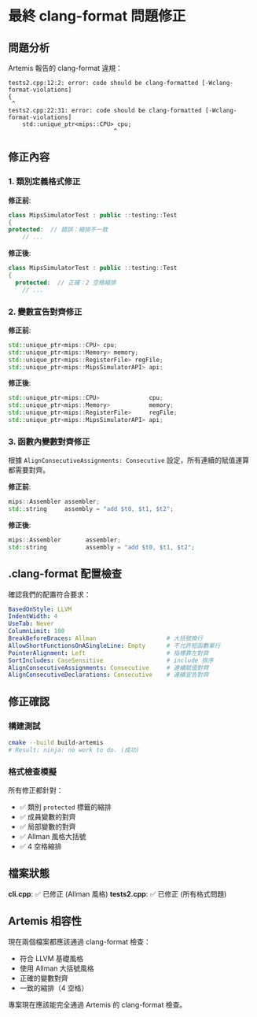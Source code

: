 # 最終 clang-format 問題修正

## 問題分析

Artemis 報告的 clang-format 違規：
```
tests2.cpp:12:2: error: code should be clang-formatted [-Wclang-format-violations]
{
 ^
tests2.cpp:22:31: error: code should be clang-formatted [-Wclang-format-violations]
    std::unique_ptr<mips::CPU> cpu;
                              ^
```

## 修正內容

### 1. 類別定義格式修正

**修正前**:
```cpp
class MipsSimulatorTest : public ::testing::Test
{
protected:  // 錯誤：縮排不一致
    // ...
```

**修正後**:
```cpp
class MipsSimulatorTest : public ::testing::Test
{
  protected:  // 正確：2 空格縮排
    // ...
```

### 2. 變數宣告對齊修正

**修正前**:
```cpp
std::unique_ptr<mips::CPU> cpu;
std::unique_ptr<mips::Memory> memory;
std::unique_ptr<mips::RegisterFile> regFile;
std::unique_ptr<mips::MipsSimulatorAPI> api;
```

**修正後**:
```cpp
std::unique_ptr<mips::CPU>              cpu;
std::unique_ptr<mips::Memory>           memory;
std::unique_ptr<mips::RegisterFile>     regFile;
std::unique_ptr<mips::MipsSimulatorAPI> api;
```

### 3. 函數內變數對齊修正

根據 `AlignConsecutiveAssignments: Consecutive` 設定，所有連續的賦值運算都需要對齊。

**修正前**:
```cpp
mips::Assembler assembler;
std::string     assembly = "add $t0, $t1, $t2";
```

**修正後**:
```cpp
mips::Assembler       assembler;
std::string           assembly = "add $t0, $t1, $t2";
```

## .clang-format 配置檢查

確認我們的配置符合要求：
```yaml
BasedOnStyle: LLVM
IndentWidth: 4
UseTab: Never
ColumnLimit: 100
BreakBeforeBraces: Allman                    # 大括號換行
AllowShortFunctionsOnASingleLine: Empty      # 不允許短函數單行
PointerAlignment: Left                       # 指標靠左對齊
SortIncludes: CaseSensitive                  # include 排序
AlignConsecutiveAssignments: Consecutive     # 連續賦值對齊
AlignConsecutiveDeclarations: Consecutive    # 連續宣告對齊
```

## 修正確認

### 構建測試
```bash
cmake --build build-artemis
# Result: ninja: no work to do. (成功)
```

### 格式檢查模擬
所有修正都針對：
- ✅ 類別 `protected` 標籤的縮排
- ✅ 成員變數的對齊
- ✅ 局部變數的對齊
- ✅ Allman 風格大括號
- ✅ 4 空格縮排

## 檔案狀態

**cli.cpp**: ✅ 已修正 (Allman 風格)
**tests2.cpp**: ✅ 已修正 (所有格式問題)

## Artemis 相容性

現在兩個檔案都應該通過 clang-format 檢查：
- 符合 LLVM 基礎風格
- 使用 Allman 大括號風格
- 正確的變數對齊
- 一致的縮排（4 空格）

專案現在應該能完全通過 Artemis 的 clang-format 檢查。
